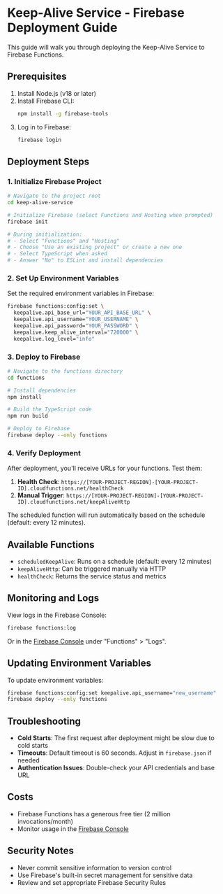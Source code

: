 # Keep-Alive Service - Firebase Deployment Guide

This guide will walk you through deploying the Keep-Alive Service to Firebase Functions.

## Prerequisites

1. Install Node.js (v18 or later)
2. Install Firebase CLI:
   ```bash
   npm install -g firebase-tools
   ```
3. Log in to Firebase:
   ```bash
   firebase login
   ```

## Deployment Steps

### 1. Initialize Firebase Project

```bash
# Navigate to the project root
cd keep-alive-service

# Initialize Firebase (select Functions and Hosting when prompted)
firebase init

# During initialization:
# - Select "Functions" and "Hosting"
# - Choose "Use an existing project" or create a new one
# - Select TypeScript when asked
# - Answer "No" to ESLint and install dependencies
```

### 2. Set Up Environment Variables

Set the required environment variables in Firebase:

```bash
firebase functions:config:set \
  keepalive.api_base_url="YOUR_API_BASE_URL" \
  keepalive.api_username="YOUR_USERNAME" \
  keepalive.api_password="YOUR_PASSWORD" \
  keepalive.keep_alive_interval="720000" \
  keepalive.log_level="info"
```

### 3. Deploy to Firebase

```bash
# Navigate to the functions directory
cd functions

# Install dependencies
npm install

# Build the TypeScript code
npm run build

# Deploy to Firebase
firebase deploy --only functions
```

### 4. Verify Deployment

After deployment, you'll receive URLs for your functions. Test them:

1. **Health Check**: `https://[YOUR-PROJECT-REGION]-[YOUR-PROJECT-ID].cloudfunctions.net/healthCheck`
2. **Manual Trigger**: `https://[YOUR-PROJECT-REGION]-[YOUR-PROJECT-ID].cloudfunctions.net/keepAliveHttp`

The scheduled function will run automatically based on the schedule (default: every 12 minutes).

## Available Functions

- `scheduledKeepAlive`: Runs on a schedule (default: every 12 minutes)
- `keepAliveHttp`: Can be triggered manually via HTTP
- `healthCheck`: Returns the service status and metrics

## Monitoring and Logs

View logs in the Firebase Console:

```bash
firebase functions:log
```

Or in the [Firebase Console](https://console.firebase.google.com/) under "Functions" > "Logs".

## Updating Environment Variables

To update environment variables:

```bash
firebase functions:config:set keepalive.api_username="new_username"
firebase deploy --only functions
```

## Troubleshooting

- **Cold Starts**: The first request after deployment might be slow due to cold starts
- **Timeouts**: Default timeout is 60 seconds. Adjust in `firebase.json` if needed
- **Authentication Issues**: Double-check your API credentials and base URL

## Costs

- Firebase Functions has a generous free tier (2 million invocations/month)
- Monitor usage in the [Firebase Console](https://console.firebase.google.com/)

## Security Notes

- Never commit sensitive information to version control
- Use Firebase's built-in secret management for sensitive data
- Review and set appropriate Firebase Security Rules
